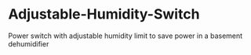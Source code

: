 # Adjustable-Humidity-Switch
Power switch with adjustable humidity limit to save power in a basement dehumidifier
